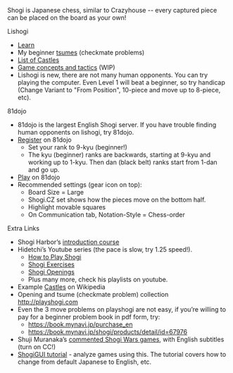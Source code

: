 Shogi is Japanese chess, similar to Crazyhouse -- every captured piece can be placed on the board as your own!

Lishogi
* [Learn](https://lishogi.org/learn)
* My beginner [tsumes](https://lishogi.org/study/4XssSDlR) (checkmate problems)
* [List of Castles](https://lishogi.org/study/O591ZfdK)
* [Game concepts and tactics](https://lishogi.org/study/cgqKMj1v) (WIP)
* Lishogi is new, there are not many human opponents. You can try playing the computer. Even Level 1 will beat a beginner, so try handicap (Change Variant to "From Position", 10-piece and move up to 8-piece, etc).

81dojo
* 81dojo is the largest English Shogi server. If you have trouble finding human opponents on lishogi, try 81dojo.
* [Register](https://system.81dojo.com/en/players/sign_up) on 81dojo
  * Set your rank to 9-kyu (beginner!)
  * The kyu (beginner) ranks are backwards, starting at 9-kyu and working up to 1-kyu. Then dan (black belt) ranks start from 1-dan and go up.
* [Play](http://81dojo.com/client/?locale=en) on 81dojo
* Recommended settings (gear icon on top):
  * Board Size = Large
  * Shogi.CZ set shows how the pieces move on the bottom half.
  * Highlight movable squares
  * On Communication tab, Notation-Style = Chess-order

Extra Links
* Shogi Harbor’s [introduction course](http://www.shogi.pl/level-1-shogi-course)
* Hidetchi’s Youtube series (the pace is slow, try 1.25 speed!).
  * [How to Play Shogi](https://www.youtube.com/playlist?list=PL587865CAE59EB84A)
  * [Shogi Exercises](https://www.youtube.com/playlist?list=PL21FDA461581A65D6)
  * [Shogi Openings](https://www.youtube.com/playlist?list=PL5CD9EDBA4FC444A8)
  * Plus many more, check his playlists on youtube.
* Example [Castles](https://en.wikipedia.org/wiki/Castle_(shogi)) on Wikipedia
* Opening and tsume (checkmate problem) collection http://playshogi.com
* Even the 3 move problems on playshogi are not easy, if you’re willing to pay for a beginner problem book in pdf form, try:
  * https://book.mynavi.jp/purchase_en
  * https://book.mynavi.jp/shogi/products/detail/id=67976
* Shuji Muranaka’s [commented Shogi Wars games](https://www.youtube.com/playlist?list=PLi002ZNuMn65AZlsQJNnl4MVm_gjh4DV_), with English subtitles (turn on CC!)
* [ShogiGUI tutorial](https://docs.google.com/document/d/19f7z830jw5THh6eDL0eVJO7MxuEqr0IBqIDZ2wCKZKA/edit) - analyze games using this. The tutorial covers how to change from default Japanese to English, etc.
